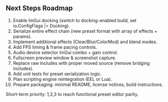 ## Next Steps Roadmap

1. Enable ImGui docking (switch to docking-enabled build, set io.ConfigFlags |= Docking). 
2. Serialize entire effect chain (new preset format with array of effects + params). 
3. Implement additional effects (Clear/Blur/ColorMod) and blend modes. 
4. Add FPS timing & frame pacing controls. 
5. Audio device selector ImGui combo + gain control. 
6. Fullscreen preview window & screenshot capture. 
7. Replace raw includes with proper moved source (remove bridging includes). 
8. Add unit tests for preset serialization logic. 
9. Plan scripting engine reintegration (EEL or Lua). 
10. Prepare packaging: minimal README, license notices, build instructions. 

Short-term priority: 1,2,3 to reach functional preset editor parity.
